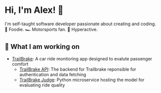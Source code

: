 # Hi, I'm Alex! 👋

I'm self-taught software developer passionate about creating and coding.  
🍩 Foodie. 🏎️ Motorsports fan. 🚀 Hyperactive.

## 🔭 What I am working on

* [TrailBrake](https://github.com/ktalexcheng/trailbrake): A car ride monitoring app designed to evalute passenger comfort
  * [TrailBrake API](https://github.com/ktalexcheng/trailbrake_api): The backend for Trailbrake reponsible for authentication and data fetching
  * [TrailBrake Judge](https://github.com/ktalexcheng/trailbrake_judge): Python microservice hosting the model for evaluating ride quality 

<!--
**ktalexcheng/ktalexcheng** is a ✨ _special_ ✨ repository because its `README.md` (this file) appears on your GitHub profile.

Here are some ideas to get you started:

- 🔭 I’m currently working on ...
- 🌱 I’m currently learning ...
- 👯 I’m looking to collaborate on ...
- 🤔 I’m looking for help with ...
- 💬 Ask me about ...
- 📫 How to reach me: ...
- 😄 Pronouns: ...
- ⚡ Fun fact: ...
-->

